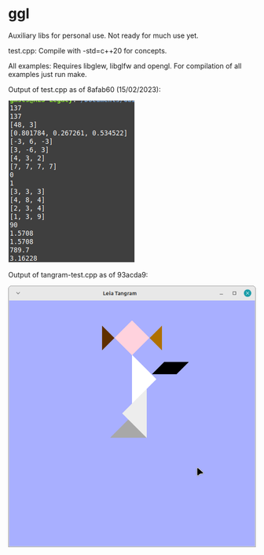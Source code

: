 # ggl
Auxiliary libs for personal use.
Not ready for much use yet.

test.cpp:
Compile with -std=c++20 for concepts.

All examples:
Requires libglew, libglfw and opengl. 
For compilation of all examples just run make.

Output of test.cpp as of 8afab60 (15/02/2023):

![](example.png) 



Output of tangram-test.cpp as of 93acda9:

![](tangram.png)
